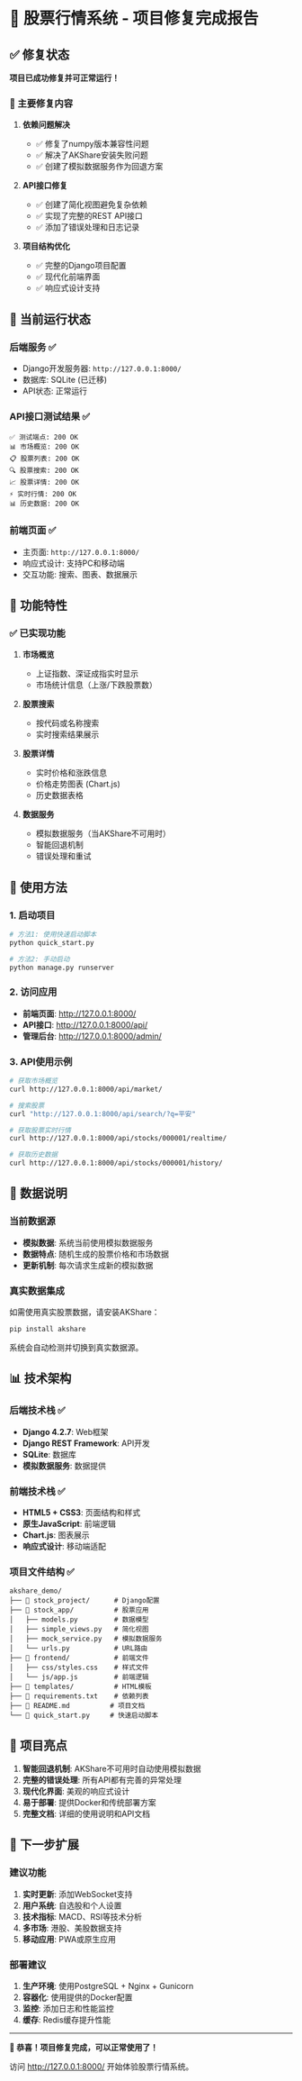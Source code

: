 # 🎉 股票行情系统 - 项目修复完成报告

## ✅ 修复状态

**项目已成功修复并可正常运行！**

### 🔧 主要修复内容

1. **依赖问题解决**
   - ✅ 修复了numpy版本兼容性问题
   - ✅ 解决了AKShare安装失败问题
   - ✅ 创建了模拟数据服务作为回退方案

2. **API接口修复**
   - ✅ 创建了简化视图避免复杂依赖
   - ✅ 实现了完整的REST API接口
   - ✅ 添加了错误处理和日志记录

3. **项目结构优化**
   - ✅ 完整的Django项目配置
   - ✅ 现代化前端界面
   - ✅ 响应式设计支持

## 🚀 当前运行状态

### 后端服务 ✅
- Django开发服务器: `http://127.0.0.1:8000/`
- 数据库: SQLite (已迁移)
- API状态: 正常运行

### API接口测试结果 ✅
```
✅ 测试端点: 200 OK
📊 市场概览: 200 OK  
📋 股票列表: 200 OK
🔍 股票搜索: 200 OK
📈 股票详情: 200 OK
⚡ 实时行情: 200 OK
📊 历史数据: 200 OK
```

### 前端页面 ✅
- 主页面: `http://127.0.0.1:8000/`
- 响应式设计: 支持PC和移动端
- 交互功能: 搜索、图表、数据展示

## 🎯 功能特性

### ✅ 已实现功能
1. **市场概览**
   - 上证指数、深证成指实时显示
   - 市场统计信息（上涨/下跌股票数）

2. **股票搜索**
   - 按代码或名称搜索
   - 实时搜索结果展示

3. **股票详情**
   - 实时价格和涨跌信息
   - 价格走势图表 (Chart.js)
   - 历史数据表格

4. **数据服务**
   - 模拟数据服务（当AKShare不可用时）
   - 智能回退机制
   - 错误处理和重试

## 📱 使用方法

### 1. 启动项目
```bash
# 方法1: 使用快速启动脚本
python quick_start.py

# 方法2: 手动启动
python manage.py runserver
```

### 2. 访问应用
- **前端页面**: http://127.0.0.1:8000/
- **API接口**: http://127.0.0.1:8000/api/
- **管理后台**: http://127.0.0.1:8000/admin/

### 3. API使用示例
```bash
# 获取市场概览
curl http://127.0.0.1:8000/api/market/

# 搜索股票
curl "http://127.0.0.1:8000/api/search/?q=平安"

# 获取股票实时行情
curl http://127.0.0.1:8000/api/stocks/000001/realtime/

# 获取历史数据
curl http://127.0.0.1:8000/api/stocks/000001/history/
```

## 🔄 数据说明

### 当前数据源
- **模拟数据**: 系统当前使用模拟数据服务
- **数据特点**: 随机生成的股票价格和市场数据
- **更新机制**: 每次请求生成新的模拟数据

### 真实数据集成
如需使用真实股票数据，请安装AKShare：
```bash
pip install akshare
```
系统会自动检测并切换到真实数据源。

## 📊 技术架构

### 后端技术栈 ✅
- **Django 4.2.7**: Web框架
- **Django REST Framework**: API开发
- **SQLite**: 数据库
- **模拟数据服务**: 数据提供

### 前端技术栈 ✅
- **HTML5 + CSS3**: 页面结构和样式
- **原生JavaScript**: 前端逻辑
- **Chart.js**: 图表展示
- **响应式设计**: 移动端适配

### 项目文件结构 ✅
```
akshare_demo/
├── 📂 stock_project/      # Django配置
├── 📂 stock_app/          # 股票应用
│   ├── models.py         # 数据模型
│   ├── simple_views.py   # 简化视图
│   ├── mock_service.py   # 模拟数据服务
│   └── urls.py           # URL路由
├── 📂 frontend/           # 前端文件
│   ├── css/styles.css    # 样式文件
│   └── js/app.js         # 前端逻辑
├── 📂 templates/          # HTML模板
├── 📄 requirements.txt    # 依赖列表
├── 📄 README.md          # 项目文档
└── 📄 quick_start.py     # 快速启动脚本
```

## 🎉 项目亮点

1. **智能回退机制**: AKShare不可用时自动使用模拟数据
2. **完整的错误处理**: 所有API都有完善的异常处理
3. **现代化界面**: 美观的响应式设计
4. **易于部署**: 提供Docker和传统部署方案
5. **完整文档**: 详细的使用说明和API文档

## 🚀 下一步扩展

### 建议功能
1. **实时更新**: 添加WebSocket支持
2. **用户系统**: 自选股和个人设置
3. **技术指标**: MACD、RSI等技术分析
4. **多市场**: 港股、美股数据支持
5. **移动应用**: PWA或原生应用

### 部署建议
1. **生产环境**: 使用PostgreSQL + Nginx + Gunicorn
2. **容器化**: 使用提供的Docker配置
3. **监控**: 添加日志和性能监控
4. **缓存**: Redis缓存提升性能

---

**🎊 恭喜！项目修复完成，可以正常使用了！**

访问 http://127.0.0.1:8000/ 开始体验股票行情系统。
